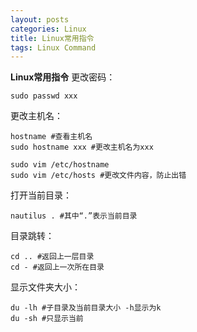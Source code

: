 ```yaml
---
layout: posts
categories: Linux
title: Linux常用指令
tags: Linux Command
---
```


<strong>Linux常用指令</strong>
更改密码：

	sudo passwd xxx

更改主机名：

	hostname #查看主机名
 	sudo hostname xxx #更改主机名为xxx
	
 	sudo vim /etc/hostname
	sudo vim /etc/hosts #更改文件内容，防止出错

打开当前目录：

	nautilus . #其中“.”表示当前目录

目录跳转：

	cd .. #返回上一层目录
	cd - #返回上一次所在目录

显示文件夹大小：

	du -lh #子目录及当前目录大小 -h显示为k
	du -sh #只显示当前
